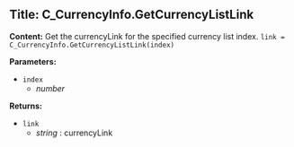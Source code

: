 ## Title: C_CurrencyInfo.GetCurrencyListLink

**Content:**
Get the currencyLink for the specified currency list index.
`link = C_CurrencyInfo.GetCurrencyListLink(index)`

**Parameters:**
- `index`
  - *number*

**Returns:**
- `link`
  - *string* : currencyLink